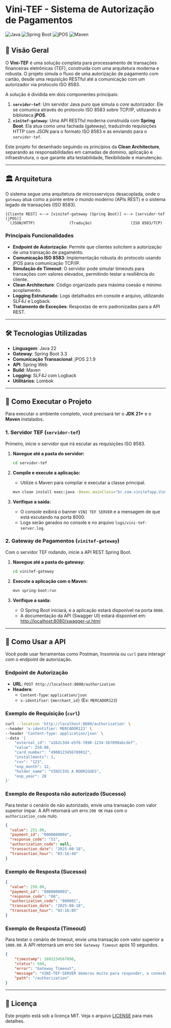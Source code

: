 # Vini-TEF - Sistema de Autorização de Pagamentos

![Java](https://img.shields.io/badge/Java-22-blue.svg)
![Spring Boot](https://img.shields.io/badge/Spring%20Boot-3.3.x-brightgreen.svg)
![jPOS](https://img.shields.io/badge/jPOS-2.1.9-orange.svg)
![Maven](https://img.shields.io/badge/Maven-4.0.0-red.svg)

## 📖 Visão Geral

O **Vini-TEF** é uma solução completa para processamento de transações financeiras eletrônicas (TEF), construída com uma arquitetura moderna e robusta. O projeto simula o fluxo de uma autorização de pagamento com cartão, desde uma requisição RESTful até a comunicação com um autorizador via protocolo ISO 8583.

A solução é dividida em dois componentes principais:
1.  **`servidor-tef`**: Um servidor Java puro que simula o _core_ autorizador. Ele se comunica através do protocolo ISO 8583 sobre TCP/IP, utilizando a biblioteca **jPOS**.
2.  **`vinitef-gateway`**: Uma API RESTful moderna construída com **Spring Boot**. Ela atua como uma fachada (gateway), traduzindo requisições HTTP com JSON para o formato ISO 8583 e as enviando para o `servidor-tef`.

Este projeto foi desenhado seguindo os princípios da **Clean Architecture**, separando as responsabilidades em camadas de domínio, aplicação e infraestrutura, o que garante alta testabilidade, flexibilidade e manutenção.

---

## 🏛️ Arquitetura

O sistema segue uma arquitetura de microsserviços desacoplada, onde o `gateway` atua como a ponte entre o mundo moderno (APIs REST) e o sistema legado de transações (ISO 8583).

```
[Cliente REST] <--> [vinitef-gateway (Spring Boot)] <--> [servidor-tef (jPOS)]
  (JSON/HTTP)               (Tradução)                 (ISO 8583/TCP)
```

### Principais Funcionalidades

* **Endpoint de Autorização**: Permite que clientes solicitem a autorização de uma transação de pagamento.
* **Comunicação ISO 8583**: Implementação robusta do protocolo usando jPOS para comunicação TCP/IP.
* **Simulação de Timeout**: O servidor pode simular timeouts para transações com valores elevados, permitindo testar a resiliência do cliente.
* **Clean Architecture**: Código organizado para máxima coesão e mínimo acoplamento.
* **Logging Estruturado**: Logs detalhados em console e arquivo, utilizando SLF4J e Logback.
* **Tratamento de Exceções**: Respostas de erro padronizadas para a API REST.

---

## 🛠️ Tecnologias Utilizadas

* **Linguagem**: Java 22
* **Gateway**: Spring Boot 3.3
* **Comunicação Transacional**: jPOS 2.1.9
* **API**: Spring Web
* **Build**: Maven
* **Logging**: SLF4J com Logback
* **Utilitários**: Lombok

---

## 🚀 Como Executar o Projeto

Para executar o ambiente completo, você precisará ter o **JDK 21+** e o **Maven** instalados.

### 1. Servidor TEF (`servidor-tef`)

Primeiro, inicie o servidor que irá escutar as requisições ISO 8583.

1.  **Navegue até a pasta do servidor:**
    ```bash
    cd servidor-tef
    ```

2.  **Compile e execute a aplicação:**
    * Utilize o Maven para compilar e executar a classe principal.
    ```bash
    mvn clean install exec:java -Dexec.mainClass="br.com.vinitefapp.ViniTEFMain"
    ```

3.  **Verifique a saída:**
    * O console exibirá o banner `VINI TEF SERVER` e a mensagem de que está escutando na porta 8000.
    * Logs serão gerados no console e no arquivo `logs/vini-tef-server.log`.

### 2. Gateway de Pagamentos (`vinitef-gateway`)

Com o servidor TEF rodando, inicie a API REST Spring Boot.

1.  **Navegue até a pasta do gateway:**
    ```bash
    cd vinitef-gateway
    ```

2.  **Execute a aplicação com o Maven:**
    ```bash
    mvn spring-boot:run
    ```

3.  **Verifique a saída:**
    * O Spring Boot iniciará, e a aplicação estará disponível na porta `8080`.
    * A documentação da API (Swagger UI) estará disponível em: [http://localhost:8080/swagger-ui.html](http://localhost:8080/swagger-ui.html)

---

## 🧪 Como Usar a API

Você pode usar ferramentas como Postman, Insomnia ou `curl` para interagir com o endpoint de autorização.

### Endpoint de Autorização

* **URL**: `POST http://localhost:8080/authorization`
* **Headers**:
    * `Content-Type`: `application/json`
    * `x-identifier`: `{merchant_id}` (Ex: `MERCADOR123`)

### Exemplo de Requisição (`curl`)

```bash
curl --location 'http://localhost:8080/authorization' \
--header 'x-identifier: MERCADOR123' \
--header 'Content-Type: application/json' \
--data '{
    "external_id": "a1b2c3d4-e5f6-7890-1234-567890abcdef",
    "value": 250.00,
    "card_number": "4900123456789012",
    "installments": 1,
    "cvv": "123",
    "exp_month": 12,
    "holder_name": "VINICIOS A RODRIGUES",
    "exp_year": 28
}'
```

### Exemplo de Resposta não autorizado (Sucesso)

Para testar o cenário de não autorizado, envie uma transação com valor superior ímpar. A API retornará um erro `200 OK` mas com o `authorization_code` nulo.

```json
{
  "value": 251.00,
  "payment_id": "0000000004",
  "response_code": "51",
  "authorization_code": null,
  "transaction_date": "2025-08-18",
  "transaction_hour": "03:16:49"
}
```

### Exemplo de Resposta (Sucesso)

```json
{
  "value": 250.00,
  "payment_id": "0000000003",
  "response_code": "00",
  "authorization_code": "000001",
  "transaction_date": "2025-08-18",
  "transaction_hour": "03:16:05"
}
```

### Exemplo de Resposta (Timeout)

Para testar o cenário de timeout, envie uma transação com valor superior a `1000.00`. A API retornará um erro `504 Gateway Timeout` após 10 segundos.

```json
{
    "timestamp": 1692234567890,
    "status": 504,
    "error": "Gateway Timeout",
    "message": "VINI-TEF-SERVER demorou muito para responder, a conexão foi encerrada",
    "path": "/authorization"
}
```

---

## 📝 Licença

Este projeto está sob a licença MIT. Veja o arquivo [LICENSE](LICENSE) para mais detalhes.